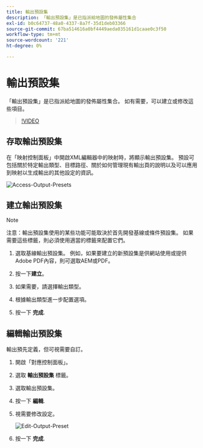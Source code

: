 ```yaml
---
title: 輸出預設集
description: 「輸出預設集」是已指派給地圖的發佈屬性集合
exl-id: b0c64737-48a0-4337-8a7f-35d1deb03366
source-git-commit: 67ba514616a0bf4449aeda035161d1caae0c3f50
workflow-type: tm+mt
source-wordcount: '221'
ht-degree: 0%

---
```


# 輸出預設集

「輸出預設集」是已指派給地圖的發佈屬性集合。 如有需要，可以建立或修改這些項目。

>[!VIDEO](https://video.tv.adobe.com/v/338989?quality=12&learn=on)

## 存取輸出預設集

在「映射控制面板」中開啟XML編輯器中的映射時，將顯示輸出預設集。 預設可包括關於特定輸出類型、目標路徑、關於如何管理現有輸出頁的說明以及可以應用到映射以生成輸出的其他設定的資訊。

![Access-Output-Presets](images/access-output-presets.png)

## 建立輸出預設集

>[!NOTE]
>
>注意：輸出預設集使用的某些功能可能取決於首先開發基線或條件預設集。 如果需要這些標籤，則必須使用適當的標籤來配置它們。

1. 選取基線輸出預設集。 例如，如果要建立的新預設集是供網站使用或提供Adobe PDF內容，則可選取AEM或PDF。

1. 按一下&#x200B;**建立**。

1. 如果需要，請選擇輸出類型。

1. 根據輸出類型進一步配置選項。

1. 按一下 **完成**.

## 編輯輸出預設集

輸出預先定義，但可視需要自訂。

1. 開啟「對應控制面板」。

1. 選取 **輸出預設集** 標籤。

1. 選取輸出預設集。

1. 按一下 **編輯**.

1. 視需要修改設定。

   ![Edit-Output-Preset](images/edit-output-preset.png)

1. 按一下 **完成**.
